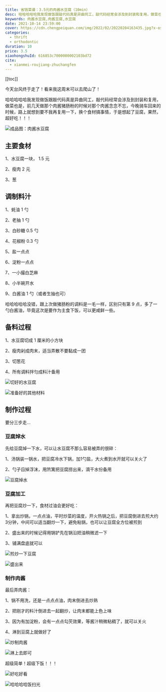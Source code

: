 ```yaml
---
title: 省钱菜谱：3.5元的肉酱水豆腐（10min）
desc: 哈哈哈哈哈我发现做饭跟敲代码真是异曲同工，敲代码经常会涉及到封装和复用，做菜也是，前几天做那个肉酱猪肠粉的时候对那个肉酱念念不忘，今晚骑车回来的时候，路上就想到要不我再复用一下，换个食材搞事情，于是想起了豆腐，果然，超好吃！！！
keywords: 肉酱水豆腐,肉酱豆腐,水豆腐
date: 2021-10-14 23:59:00
cover: https://cdn.chengpeiquan.com/img/2022/02/20220204163435.jpg?x-oss-process=image/interlace,1
categories:
  - thrift
  - orthodontic
duration: 10
price: 3.5
xiaohongshuId: 616853c7000000002103bd72
cite:
  - xianmei-roujiang-zhuchangfen
---
```


[[toc]]

今天台风终于走了！看来我这周末可以去爬山了！

哈哈哈哈哈我发现做饭跟敲代码真是异曲同工，敲代码经常会涉及到封装和复用，做菜也是，前几天做那个肉酱猪肠粉的时候对那个肉酱念念不忘，今晚骑车回来的时候，路上就想到要不我再复用一下，换个食材搞事情，于是想起了豆腐，果然，超好吃！！！

![成品图：肉酱水豆腐](https://cdn.chengpeiquan.com/img/2022/02/20220204163600.jpg?x-oss-process=image/interlace,1)

## 主要食材

1、水豆腐一块， 1.5 元

2、瘦肉 2 元

3、葱

## 调制料汁

1、蚝油 1 勺

2、老抽 1 勺

3、白砂糖 0.5 勺

4、花椒粉 0.3 勺

5、盐一点点

6、淀粉一点点

7、一小撮白芝麻

8、小半碗开水

9、白酱油 1 勺（或者生抽也可）

哈哈哈哈哈没错，跟上次做猪肠粉的调料是一毛一样，区别只有第 9 点，多了一勺白酱油，毕竟这次是要作为主食下饭，可以更咸鲜一些。

## 备料过程

1、水豆腐切成 1 厘米的小方块

2、瘦肉剁成肉末，适当弄散不要黏成一团

3、切葱花

4、所有调料拌匀成料汁备用

![切好的水豆腐](https://cdn.chengpeiquan.com/img/2022/02/20220204163554.jpg?x-oss-process=image/interlace,1)

![准备好的其他材料](https://cdn.chengpeiquan.com/img/2022/02/20220204163556.jpg?x-oss-process=image/interlace,1)

## 制作过程

要分三步走…

### 豆腐焯水

先给豆腐焯一下水，可以让水豆腐不那么容易被弄的很碎：

1、汤锅装一锅水，把豆腐冷水下锅，加1勺盐，大火煮到水开就可以关火了

2、勺子舀掉浮沫，用笊篱把豆腐捞出来，滴干水份备用

![豆腐焯水](https://cdn.chengpeiquan.com/img/2022/02/20220204163555.jpg?x-oss-process=image/interlace,1)

### 豆腐加工

再把豆腐炒一下，食材过油会更好吃：

1、拿出炒锅，一点点油，平时炒菜的温度，开火热锅之后，把豆腐倒进去煎大约3分钟，中间可以适当翻炒一下，避免粘锅，也可以让豆腐全方位被煎到

2、盛出来的时候记得用锅铲先在锅沿把油稍微滤一下

3、铺满盘底就可以

![煎炒一下豆腐](https://cdn.chengpeiquan.com/img/2022/02/20220204163557.jpg?x-oss-process=image/interlace,1)

![盛出来](https://cdn.chengpeiquan.com/img/2022/02/20220204163558.jpg?x-oss-process=image/interlace,1)

### 制作肉酱

最后弄肉酱：

1、锅不用洗，还是一点点点油，肉末倒进去炒熟

2、把刚才的料汁倒进去一起翻炒，让肉末都能上色上味

3、因为有加淀粉，会有一点点勾芡效果，等酱汁稍微粘稠了，就可以关火

4、淋到豆腐上就做好了

![炒制肉酱](https://cdn.chengpeiquan.com/img/2022/02/20220204163559.jpg?x-oss-process=image/interlace,1)

![淋上去即可](https://cdn.chengpeiquan.com/img/2022/02/20220204163600.jpg?x-oss-process=image/interlace,1)

超级简单！超级下饭！！！

![好吃好看](https://cdn.chengpeiquan.com/img/2022/02/20220204163601.jpg?x-oss-process=image/interlace,1)

![哈哈哈哈饭扫光](https://cdn.chengpeiquan.com/img/2022/02/20220204163602.jpg?x-oss-process=image/interlace,1)
